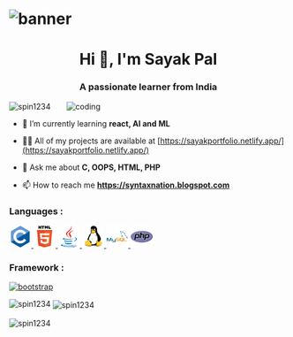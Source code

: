 # <img src="https://cdn.pixabay.com/animation/2022/11/16/14/56/14-56-49-778_512.gif" alt="banner" width="100%" height="400">
<h1 align="center">Hi 👋, I'm Sayak Pal</h1>
<h3 align="center">A passionate learner from India</h3>

<img align="right" alt="coding" width="400" src="https://miro.medium.com/max/1360/0*7Q3yvSIv_t0ioJ-Z.gif">

<p align="left"> <img src="https://komarev.com/ghpvc/?username=spin1234&label=Profile%20views&color=0e75b6&style=flat" alt="spin1234" /> </p>

- 🌱 I’m currently learning **react, AI and ML**

- 👨‍💻 All of my projects are available at [https://sayakportfolio.netlify.app/](https://sayakportfolio.netlify.app/)

- 💬 Ask me about **C, OOPS, HTML, PHP**

- 📫 How to reach me **https://syntaxnation.blogspot.com**


<h3 align="left">Languages :</h3>
<p align="left"> <a href="https://www.cprogramming.com/" target="_blank" rel="noreferrer"> <img src="https://raw.githubusercontent.com/devicons/devicon/master/icons/c/c-original.svg" alt="c" width="40" height="40"/> </a> <a href="https://www.w3.org/html/" target="_blank" rel="noreferrer"> <img src="https://raw.githubusercontent.com/devicons/devicon/master/icons/html5/html5-original-wordmark.svg" alt="html5" width="40" height="40"/> </a> <a href="https://www.java.com" target="_blank" rel="noreferrer"> <img src="https://raw.githubusercontent.com/devicons/devicon/master/icons/java/java-original.svg" alt="java" width="40" height="40"/> </a> <a href="https://www.linux.org/" target="_blank" rel="noreferrer"> <img src="https://raw.githubusercontent.com/devicons/devicon/master/icons/linux/linux-original.svg" alt="linux" width="40" height="40"/> </a> <a href="https://www.mysql.com/" target="_blank" rel="noreferrer"> <img src="https://raw.githubusercontent.com/devicons/devicon/master/icons/mysql/mysql-original-wordmark.svg" alt="mysql" width="40" height="40"/> </a> <a href="https://www.php.net" target="_blank" rel="noreferrer"> <img src="https://raw.githubusercontent.com/devicons/devicon/master/icons/php/php-original.svg" alt="php" width="40" height="40"/> </a> </p>
<h3 align="left">Framework :</h3>
<p align="left">
<a href="https://getbootstrap.com" target="_blank" rel="noreferrer"> <img src="https://media3.giphy.com/media/Sr8xDpMwVKOHUWDVRD/giphy.gif?cid=6c09b952nw1wdqfqiqgqci7598dqhhy39lreth0ynvx7n5ja&rid=giphy.gif&ct=s" alt="bootstrap" width="100" height="100"/> </a>
</p>
<p><img align="left" src="https://github-readme-stats.vercel.app/api/top-langs?username=spin1234&show_icons=true&locale=en&layout=compact" alt="spin1234" /></p>

<p>&nbsp;<img align="center" src="https://github-readme-stats.vercel.app/api?username=spin1234&show_icons=true&locale=en" alt="spin1234" /></p>

<p><img align="center" src="https://github-readme-streak-stats.herokuapp.com/?user=spin1234&" alt="spin1234" /></p>

